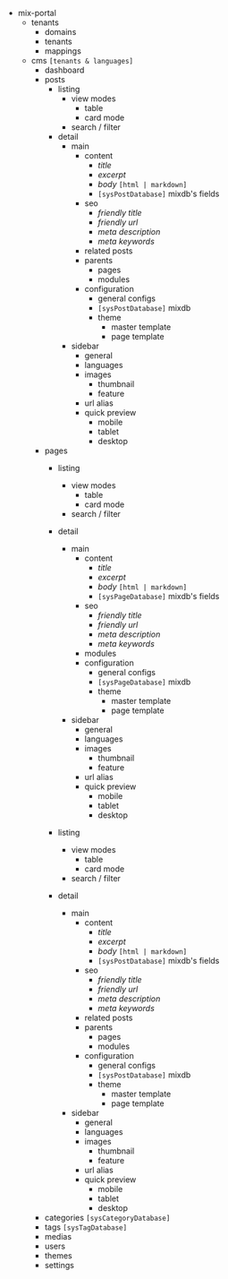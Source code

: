 - mix-portal
    - tenants
        - domains
        - tenants
        - mappings
    - cms 
    `[tenants & languages]`
        - dashboard
        - posts
            - listing
                - view modes
                    - table
                    - card mode
                - search / filter
            - detail
                - main
                    - content
                        - *title*
                        - *excerpt*
                        - *body* `[html | markdown]`
                        - `[sysPostDatabase]` mixdb's fields
                    - seo
                        - *friendly title*
                        - *friendly url*
                        - *meta description*
                        - *meta keywords*
                    - related posts
                    - parents
                        - pages
                        - modules
                    - configuration
                        - general configs
                        - `[sysPostDatabase]` mixdb
                        - theme
                            - master template
                            - page template
                - sidebar
                    - general
                    - languages
                    - images
                        - thumbnail
                        - feature
                    - url alias
                    - quick preview
                        - mobile
                        - tablet
                        - desktop
        - pages
            - listing
                - view modes
                    - table
                    - card mode
                - search / filter
            - detail
                - main
                    - content
                        - *title*
                        - *excerpt*
                        - *body* `[html | markdown]`
                        - `[sysPageDatabase]` mixdb's fields
                    - seo
                        - *friendly title*
                        - *friendly url*
                        - *meta description*
                        - *meta keywords*
                    - modules
                    - configuration
                        - general configs
                        - `[sysPageDatabase]` mixdb
                        - theme
                            - master template
                            - page template
                - sidebar
                    - general
                    - languages
                    - images
                        - thumbnail
                        - feature
                    - url alias
                    - quick preview
                        - mobile
                        - tablet
                        - desktop

            - listing
                - view modes
                    - table
                    - card mode
                - search / filter
            - detail
                - main
                    - content
                        - *title*
                        - *excerpt*
                        - *body* `[html | markdown]`
                        - `[sysPostDatabase]` mixdb's fields
                    - seo
                        - *friendly title*
                        - *friendly url*
                        - *meta description*
                        - *meta keywords*
                    - related posts
                    - parents
                        - pages
                        - modules
                    - configuration
                        - general configs
                        - `[sysPostDatabase]` mixdb
                        - theme
                            - master template
                            - page template
                - sidebar
                    - general
                    - languages
                    - images
                        - thumbnail
                        - feature
                    - url alias
                    - quick preview
                        - mobile
                        - tablet
                        - desktop
        - categories `[sysCategoryDatabase]`
        - tags `[sysTagDatabase]`
        - medias
        - users
        - themes
        - settings
